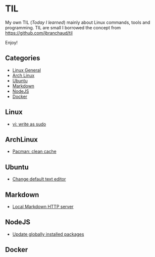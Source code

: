 # TIL

My own TIL (*Today I learned*) mainly about Linux commands, tools and programming. TIL are small I borrowed the concept from https://github.com/jbranchaud/til 

Enjoy!

## Categories

* [Linux General](#linux)
* [Arch Linux](#archlinux)
* [Ubuntu](#ubuntu)
* [Markdown](#markdown)
* [NodeJS](#nodejs)
* [Docker](#docker)

## Linux

* [vi: write as sudo](linux/vi-write-sudo.md)

## ArchLinux

* [Pacman: clean cache](archlinux/pacman-clean-cache.md)

## Ubuntu

* [Change default text editor](ubuntu/change-default-text-editor.md)

## Markdown

* [Local Markdown HTTP server](markdown/local-markdown-http-server.md)

## NodeJS

 * [Update globally installed packages](nodejs/update-globally-installed-packages.md)

## Docker
